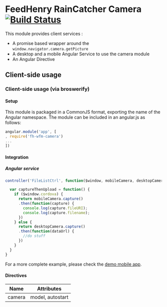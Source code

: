 # FeedHenry RainCatcher Camera [![Build Status](https://travis-ci.org/feedhenry-raincatcher/raincatcher-camera.png)](https://travis-ci.org/feedhenry-raincatcher/raincatcher-camera)

This module provides client services :
- A promise based wrapper around the `window.navigator.camera.getPicture`
- A desktop and a mobile Angular Service to use the camera module
- An Angular Directive

## Client-side usage

### Client-side usage (via broswerify)

#### Setup
This module is packaged in a CommonJS format, exporting the name of the Angular namespace.  The module can be included in an angular.js as follows:

```javascript
angular.module('app', [
, require('fh-wfm-camera')
...
])
```

#### Integration

##### Angular service


```javascript
controller('FileListCtrl', function($window, mobileCamera, desktopCamera) {

  var captureThenUpload = function() {
    if ($window.cordova) {
      return mobileCamera.capture()
      .then(function(capture) {
        console.log(capture.fileURI);
        console.log(capture.filename);
      })
    } else {
      return desktopCamera.capture()
      .then(function(dataUrl) {
        //do stuff
      })
    }
  }
}
```

For a more complete example, please check the [demo mobile app](https://github.com/feedhenry-staff/wfm-mobile/blob/master/src/app/file/file.js).


#### Directives

| Name | Attributes |
| ---- | ----------- |
| camera | model, autostart |
